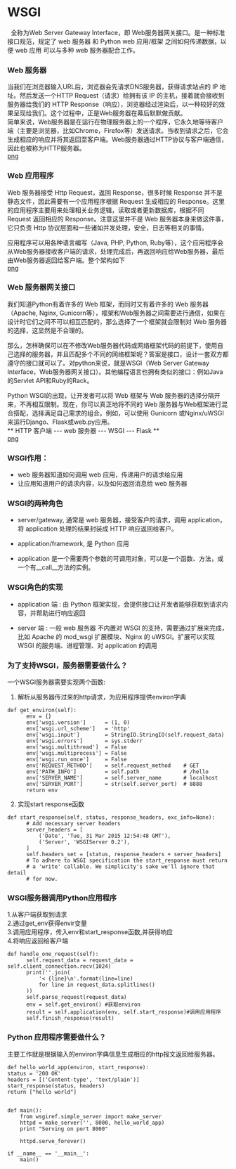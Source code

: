 # WSGI 
&nbsp; 全称为Web Server Gateway Interface，即 Web服务器网关接口。是一种标准接口规范，规定了 web 服务器 和 Python web 应用/框架 之间如何传递数据，以便 web 应用 可以与多种 web 服务器配合工作。
### Web 服务器  
当我们在浏览器输入URL后，浏览器会先请求DNS服务器，获得请求站点的 IP 地址。然后发送一个HTTP Request（请求）给拥有该 IP 的主机，接着就会接收到服务器给我们的 HTTP Response（响应），浏览器经过渲染后，以一种较好的效果呈现给我们。这个过程中，正是Web服务器在幕后默默做贡献。  
简单来说，Web服务器是在运行在物理服务器上的一个程序，它永久地等待客户端（主要是浏览器，比如Chrome，Firefox等）发送请求。当收到请求之后，它会生成相应的响应并将其返回至客户端。Web服务器通过HTTP协议与客户端通信，因此也被称为HTTP服务器。  
[png](https://wx3.sinaimg.cn/mw1024/0071Dyx4gy1fqln0dke43j30qn0dyju5.jpg)

### Web 应用程序
Web 服务器接受 Http Request，返回 Response，很多时候 Response 并不是静态文件，因此需要有一个应用程序根据 Request 生成相应的 Response。这里的应用程序主要用来处理相关业务逻辑，读取或者更新数据库，根据不同 Request 返回相应的 Response。注意这里并不是 Web 服务器本身来做这件事，它只负责 Http 协议层面和一些诸如并发处理，安全，日志等相关的事情。

应用程序可以用各种语言编写（Java, PHP, Python, Ruby等），这个应用程序会从Web服务器接收客户端的请求，处理完成后，再返回响应给Web服务器，最后由Web服务器返回给客户端。整个架构如下  
[png](https://wx3.sinaimg.cn/mw1024/0071Dyx4gy1fqlmpy9bayj30r50dn771.jpg)
### Web 服务器网关接口
我们知道Python有着许多的 Web 框架，而同时又有着许多的 Web 服务器（Apache, Nginx, Gunicorn等），框架和Web服务器之间需要进行通信，如果在设计时它们之间不可以相互匹配的，那么选择了一个框架就会限制对 Web 服务器的选择，这显然是不合理的。

那么，怎样确保可以在不修改Web服务器代码或网络框架代码的前提下，使用自己选择的服务器，并且匹配多个不同的网络框架呢？答案是接口，设计一套双方都遵守的接口就可以了。对python来说，就是WSGI（Web Server Gateway Interface，Web服务器网关接口）。其他编程语言也拥有类似的接口：例如Java的Servlet API和Ruby的Rack。

Python WSGI的出现，让开发者可以将 Web 框架与 Web 服务器的选择分隔开来，不再相互限制。现在，你可以真正地将不同的 Web 服务器与Web框架进行混合搭配，选择满足自己需求的组合。例如，可以使用 Gunicorn 或Nginx/uWSGI来运行Django、Flask或web.py应用。  
** HTTP 客户端 --- web 服务器 --- WSGI --- Flask **  
[png](https://wx3.sinaimg.cn/mw1024/0071Dyx4gy1fqlmptrqv5j30ql0kq45i.jpg)

### WSGI作用：

* web 服务器知道如何调用 web 应用，传递用户的请求给应用
*  让应用知道用户的请求内容，以及如何返回消息给 web 服务器

### WSGI的两种角色

* server/gateway, 通常是 web 服务器，接受客户的请求，调用 application，将 application 处理的结果封装成 HTTP 响应返回给客户。

* application/framework, 是 Python 应用

* application 是一个需要两个参数的可调用对象，可以是一个函数、方法，或一个有__call__方法的实例。

### WSGI角色的实现

* application 端 : 由 Python 框架实现，会提供接口让开发者能够获取到请求内容，并帮助进行响应返回

* server 端 : 一般 web 服务器 不内置对 WSGI 的支持，需要通过扩展来完成，比如 Apache 的 mod_wsgi 扩展模块、Nginx 的 uWSGI。扩展可以实现 WSGI 的服务端、进程管理、对 application 的调用  

### 为了支持WSGI，服务器需要做什么？
一个WSGI服务器需要实现两个函数:  
1. 解析从服务器传过来的http请求，为应用程序提供environ字典
```
def get_environ(self):
      env = {}
      env['wsgi.version']      = (1, 0)
      env['wsgi.url_scheme']   = 'http'
      env['wsgi.input']        = StringIO.StringIO(self.request_data)
      env['wsgi.errors']       = sys.stderr
      env['wsgi.multithread']  = False
      env['wsgi.multiprocess'] = False
      env['wsgi.run_once']     = False
      env['REQUEST_METHOD']    = self.request_method    # GET
      env['PATH_INFO']         = self.path              # /hello
      env['SERVER_NAME']       = self.server_name       # localhost
      env['SERVER_PORT']       = str(self.server_port)  # 8888
      return env
```  
2. 实现start response函数  
```
def start_response(self, status, response_headers, exc_info=None):
      # Add necessary server headers
      server_headers = [
          ('Date', 'Tue, 31 Mar 2015 12:54:48 GMT'),
          ('Server', 'WSGIServer 0.2'),
      ]
      self.headers_set = [status, response_headers + server_headers]
      # To adhere to WSGI specification the start_response must return
      # a 'write' callable. We simplicity's sake we'll ignore that detail
      # for now.
```
### WSGI服务器调用Python应用程序
1.从客户端获取到请求  
2.通过get_env获得envir变量  
3.调用应用程序，传入env和start_response函数,并获得响应  
4.将响应返回给客户端  
```
def handle_one_request(self):
      self.request_data = request_data = self.client_connection.recv(1024)
      print(''.join(
          '< {line}\n'.format(line=line)
          for line in request_data.splitlines()
      ))
      self.parse_request(request_data)
      env = self.get_environ() #获取environ
      result = self.application(env, self.start_response)#调用应用程序
      self.finish_response(result)
```

### Python 应用程序需要做什么？
主要工作就是根据输入的environ字典信息生成相应的http报文返回给服务器。
```
def hello_world_app(environ, start_response):
status = '200 OK'
headers = [('Content-type', 'text/plain')]
start_response(status, headers)
return ["hello world"]


def main():
    from wsgiref.simple_server import make_server
    httpd = make_server('', 8000, hello_world_app)
    print "Serving on port 8000"
   
    httpd.serve_forever()

if __name__ == '__main__':
    main()
```





